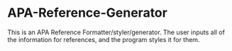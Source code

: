 # APA-Reference-Generator
This is an APA Reference Formatter/styler/generator. The user inputs all of the information for references, and the program styles it for them.
